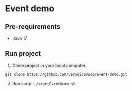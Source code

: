 # Event demo

## Pre-requirements
 - Java 17

## Run project
1. Clone project in your local computer.
```
git clone https://github.com/veronicavasq/event-demo.git
```

2. Run script `./startEventDemo.sh`
